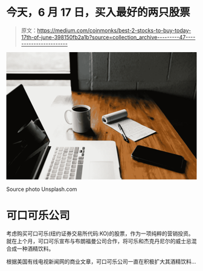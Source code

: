 # 今天，6 月 17 日，买入最好的两只股票

> 原文：<https://medium.com/coinmonks/best-2-stocks-to-buy-today-17th-of-june-398150fb2a1b?source=collection_archive---------47----------------------->

![](img/7b3078931d3f2ade448642045dd8effb.png)

Source photo Unsplash.com

# 可口可乐公司

考虑购买可口可乐(纽约证券交易所代码:KO)的股票，作为一项纯粹的营销投资。就在上个月，可口可乐宣布与布朗福曼公司合作，将可乐和杰克丹尼尔的威士忌混合成一种酒精饮料。

根据美国有线电视新闻网的商业文章，可口可乐公司一直在积极扩大其酒精饮料…